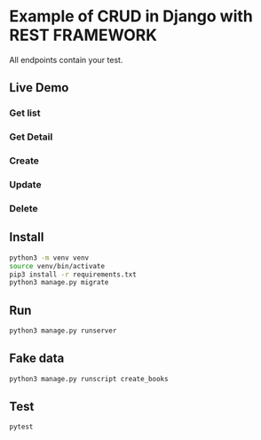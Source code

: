 # Example of CRUD in Django with REST FRAMEWORK

All endpoints contain your test.

## Live Demo

### Get list

### Get Detail

### Create

### Update

### Delete

## Install

``` bash
python3 -m venv venv
source venv/bin/activate
pip3 install -r requirements.txt
python3 manage.py migrate
```

## Run

``` bash
python3 manage.py runserver
```

## Fake data

``` bash
python3 manage.py runscript create_books
```

## Test

``` bash
pytest
```